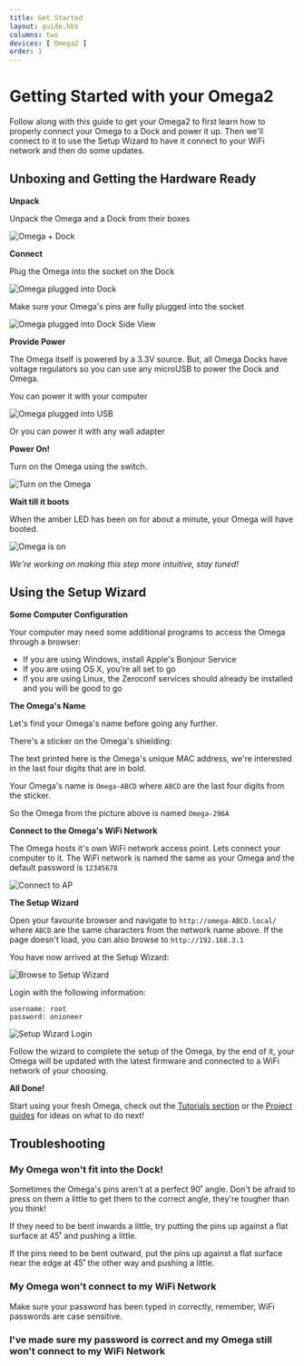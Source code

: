 ```yaml
---
title: Get Started
layout: guide.hbs
columns: two
devices: [ Omega2 ]
order: 1
---
```



# Getting Started with your Omega2

Follow along with this guide to get your Omega2 to first learn how to properly connect your Omega to a Dock and power it up. Then we'll connect to it to use the Setup Wizard to have it connect to your WiFi network and then do some updates.

[//]: # (Second sentence above is awkward)

[//]: # (Prepare the Hardware)

## Unboxing and Getting the Hardware Ready

**Unpack**

Unpack the Omega and a Dock from their boxes

![Omega + Dock](http://i.imgur.com/fKZfABhl.jpg "Omega + Dock")

**Connect**

Plug the Omega into the socket on the Dock

![Omega plugged into Dock](http://i.imgur.com/1HNTUgKl.jpg "Omega Plugged into Dock")

Make sure your Omega's pins are fully plugged into the socket

![Omega plugged into Dock Side View](http://i.imgur.com/0f1Prmul.jpg)

**Provide Power**

The Omega itself is powered by a 3.3V source. But, all Omega Docks have voltage regulators so you can use any microUSB to power the Dock and Omega.

[//]: # (ADD THIS: Plug a microUSB into your Omega)
[//]: # (ADD PHOTO)

You can power it with your computer

![Omega plugged into USB](http://i.imgur.com/OgKnUXdl.jpg "Omega plugged into USB")

Or you can power it with any wall adapter

[//]: # (include image of wall adapter)

**Power On!**

Turn on the Omega using the switch.

![Turn on the Omega](http://i.imgur.com/sAyIEANl.jpg "Turn on the Omega")

**Wait till it boots**

When the amber LED has been on for about a minute, your Omega will have booted.

![Omega is on](http://i.imgur.com/kpT4L2bl.jpg "Omega is on")

*We're working on making this step more intuitive, stay tuned!*

[//]: # (LAZAR: need to fix Omega LED in the firmware, when fixed, make sure to give time estimate for how long boot takes)


[//]: # (GUI SETUP)

## Using the Setup Wizard

**Some Computer Configuration**

Your computer may need some additional programs to access the Omega through a browser:
* If you are using Windows, install Apple's Bonjour Service
* If you are using OS X, you're all set to go
* If you are using Linux, the Zeroconf services should already be installed and you will be good to go

**The Omega's Name**

Let's find your Omega's name before going any further.

There's a sticker on the Omega's shielding:

[//]: # (Need image of production omega here)

The text printed here is the Omega's unique MAC address, we're interested in the last four digits that are in bold.

Your Omega's name is `Omega-ABCD` where `ABCD` are the last four digits from the sticker.

So the Omega from the picture above is named `Omega-296A`


**Connect to the Omega's WiFi Network**

The Omega hosts it's own WiFi network access point. Lets connect your computer to it. The WiFi network is named the same as your Omega and the default password is `12345678`

![Connect to AP](http://i.imgur.com/KumCH9Al.png "Connect to AP")


**The Setup Wizard**

Open your favourite browser and navigate to `http://omega-ABCD.local/` where `ABCD` are the same characters from the network name above. If the page doesn't load, you can also browse to `http://192.168.3.1`

You have now arrived at the Setup Wizard:

![Browse to Setup Wizard](http://i.imgur.com/DaHshUL.png "Browse to Setup Wizard")

Login with the following information:
```
username: root
password: onioneer
```

![Setup Wizard Login](http://i.imgur.com/y5aX5oG.png "Browse to Setup Wizard")

Follow the wizard to complete the setup of the Omega, by the end of it, your Omega will be updated with the latest firmware and connected to a WiFi network of your choosing.

**All Done!**

Start using your fresh Omega, check out the [Tutorials section](./Tutorials/Contents) or the [Project guides](./Projects/Contents) for ideas on what to do next!


## Troubleshooting

### My Omega won't fit into the Dock!

Sometimes the Omega's pins aren't at a perfect 90˚ angle. Don't be afraid to press on them a little to get them to the correct angle, they're tougher than you think!

If they need to be bent inwards a little, try putting the pins up against a flat surface at 45˚ and pushing a little.

[//]: # (IMAGE OF THIS ACTION)

If the pins need to be bent outward, put the pins up against a flat surface near the edge at 45˚ the other way and pushing a little.

[//]: # (IMAGE OF THIS ACTION)

### My Omega won't connect to my WiFi Network

Make sure your password has been typed in correctly, remember, WiFi passwords are case sensitive.

### I've made sure my password is correct and my Omega still won't connect to my WiFi Network

[//]: # (explanation regarding Omega's IP address)
